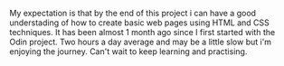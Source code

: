 My expectation is that by the end of this project i can have a good understading of how to create basic web pages using HTML and CSS techniques. It has been almost 1 month ago since I first started with the Odin project. Two hours a day average and may be a little slow but i'm enjoying the journey. Can't wait to keep learning and practising.